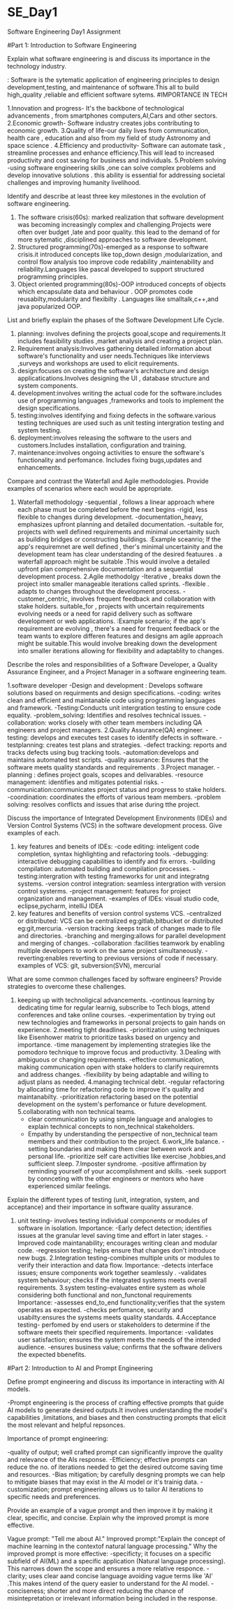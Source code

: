 # SE_Day1
Software Engineering Day1 Assignment

#Part 1: Introduction to Software Engineering

Explain what software engineering is and discuss its importance in the technology industry.

: Software is the sytematic application of engineering principles to design development,testing, and maintenance of software.This all to build high_quality ,reliable and efficient software sytems.
#IMPORTANCE IN TECH

1.Innovation and progress- It's the backbone of technological advancements , from smartphones computers,AI,Cars and other sectors.
2.Economic growth- Software industry creates jobs contributing to economic growth.
3.Quality of life-our daily lives from communication, health care , education and also from my field of study Astronomy and space science .
4.Efficiency and productivity- Software can automate task , streamline processes and enhance efficiency.This will lead to increased productivity and cost saving for business and individuals.
5.Problem solving -using software engineering skills ,one can solve complex problems and develop innovative solutions . this ability is essential for addressing societal challenges and improving humanity livelihood.



Identify and describe at least three key milestones in the evolution of software engineering.

1. The software crisis(60s): marked realization that software development was becoming increasingly complex and challenging.Projects were often over budget ,late and poor quality. this lead to the demand of for more sytematic ,disciplined approaches to software development.
2. Structured programming(70s)-emerged as a response to software crisis.it introduced concepts like top_down design ,modularization, and control flow analysis too improve code redability ,maintenability and reliability.Languages like pascal developed to support structured programming principles.
3. Object oriented programming(80s)-OOP introduced concepts of objects which encapsulate data and behaviour . OOP promotes code reusabilty,modularity and flexibilty . Languages like smalltalk,c++,and java popularized OOP.


List and briefly explain the phases of the Software Development Life Cycle.

1. planning: involves defining the projects gooal,scope and requirements.It includes feasibility studies ,market analysis and creating a project plan.
2. Requirement analysis:Involves gathering detailed information about software's functionality and user needs.Techniques like interviews ,surveys and workshops are used to elicit requirements.
3. design:focuses on creating the software's architecture and design applicatications.Involves designing the UI , database structure and system components.
4. development:involves writing the actual code for the software.includes use of programming languages ,frameworks and tools to implement the design specifications.
5. testing:involves identifying and fixing defects in the software.various testing techniques are used such as unit testing intergration testing and system testing.
6. deployment:involves releasing the software to the users and customers.Includes installation, configuration and training.
7. maintenance:involves ongoing activities to ensure the software's functionality and perfomance. Includes fixing bugs,updates and enhancements.


Compare and contrast the Waterfall and Agile methodologies. Provide examples of scenarios where each would be appropriate.

1. Waterfall methodology
   -sequential , follows a linear approach where each phase must be completed before the next begins
   -rigid, less flexible to changes during development.
   -documentation_heavy, emphasizes upfront planning and detailed documentation.
   -suitable for, projects with well defined requirements and minimal uncertainity such as building bridges or constructing buildings.
   :Example sceanrio; If the app's requiremnet are well defined , ther's minimal uncertainity and the development team has clear understanding of the desired featuures . a waterfall approach might be suitable .This would involve a detailed upfront plan comprehensive documentation and a sequential development process.
 2.Agile methodolgy
   -Iterative , breaks down the project into smaller manageable iterations called sprints.
   -flexible . adapts to changes throughout the development process.
   -customer_centric, involves frequent feedback and collaboration with stake holders.
   suitable_for , projects with uncertain requirements evolving needs or a need for rapid delivery  such as software development or web applications.
   :Example scenario; if the app's requirement are evolving , there's a need for frequent feedback or the team wants to explore differen features  and designs am agile approach might be suitable.This would involve breaking down the development into smaller iterations  allowing for flexibility and adaptablity to changes.  

Describe the roles and responsibilities of a Software Developer, a Quality Assurance Engineer, and a Project Manager in a software engineering team.

1.software developer
  -Design and development : Develops software solutions based on requirments and design specifications.
  -coding: writes clean and efficient and maintanable code using programming languages and framework.
  -Testing:Conducts unit intergration testing to ensure code equality.
  -problem_solving: Identifies and resolves technical issues.
  -collaboration: works closely with other team members including QA engineers and project managers.
2.Quality Assurance(QA) engineer.
  -testing: develops and executes test cases to identify defects in software.
  -testplanning: creates test plans and strategies.
  -defect tracking: reports and tracks defects using bug tracking tools.
  -automation:develops and maintains automated test  scripts.
  -quality assurance: Ensures that the software meets quality standards and requirements .
 3.Project manager.
  -planning : defines project goals, scopes and delivarables.
  -resource management: identifies and mitigates potential risks.
  -communication:communicates project status and progress to stake holders.
  -coordination:  coordinates the efforts of various team members.
  -problem solving: resolves conflicts and issues that arise during tthe project.
  
Discuss the importance of Integrated Development Environments (IDEs) and Version Control Systems (VCS) in the software development process. Give examples of each.

1. key features and beneits of IDEs:
    -code editing: inteligent code completion, syntax highlighting and refactoring tools.
   -debugging: interactive debugging capabilities to identify and fix errors.
   -building compilation: automated building and compilation processes.
   -testing:intergration with testing frameworks for unit and integratng systems.
   -version control integration: seamless intergration with version control systerms.
   -project management: features for project organization and management.
   -examples of IDEs: visual studio code, eclipse,pycharm, intelliJ IDEA
 2. key features and benefits of version control systems VCS.
     -centralized or distributed: VCS can be centralized eg:gitlab,bitbucket or distributed eg:git,mercuria.
    -version tracking :keeps track of changes made to file and directories.
    -branching and merging:allows for parallel development and merging of changes.
    -collaboration :facilities teamwork by enabling multiple developers to work on the same project simultaneously.
    -reverting:enables reverting to previous versions of code if necessary.
    examples of VCS: git, subversion(SVN), mercurial

What are some common challenges faced by software engineers? Provide strategies to overcome these challenges.

1. keeping up with technoligical advancements.
   -continous learning  by dedicating time for regular learnig, subscribe to Tech blogs, attend conferences and take online courses.
   -experimentation by trying out new technologies and frameworks in personal projects to gain hands on experience.
2.meeting tight deadlines.
  -prioritization using techniques like Eisenhower matrix to prioritize tasks based on urgency and importance.
   -time management by implementing strategies like the pomodoro technique to improve focus and productivity.
3.Dealing with ambiguous or changing requirements.
   -effective communication, making communication open with stake holders to clarify requiremnts and address changes.
   -flexibility by being adaptable and willing to adjust plans as needed.
4.managing technical debt.
    -regular refactoring by allocating time for refactoring code to improve it's quality and maintanabilty.
    -prioritization refactoring based on the potential development on the system's perfomance or future development.
5.collaborating with non technical teams.
     - clear communication by using simple language and analogies to explain technical concepts to non_technical  stakeholders.
     - Empathy by understanding the perspective of non_technical team members and their contribution to the project.
6.work_life balance.
     -setting boundaries and making them clear between work and personal life.
     -prioritize self care activities like exercise ,hobbies,and sufficient sleep.
7.Imposter syndrome.
     -positive affirmation by reminding yourself of your accomplishment and skills.
     -seek support by connceting with the other engineers or mentors who have experienced similar feelings.
                



Explain the different types of testing (unit, integration, system, and acceptance) and their importance in software quality assurance.

1. unit testing- involves testing individual components or modules of software in isolation.
   Importance:
   -Early defect detection; identifies issues at the granular level saving time and effort in later stages.
   -Improved code maintanability; encourages writing clean and modular code.
   -regression testing; helps ensure that changes don't introduce new bugs.
2.Integration testing-combines multiple units or modules to verify their interaction and data flow.
   Importance:
   -detects interface issues; ensure components work together seamlessly .
   -validates system behaviour; checks if the integrated systems meets overall requirements.
3.system testing-evaluates entire system as whole considering both functional and non_functonal requirements
   Importance:
   -assesses end_to_end functionality;verifies that the system operates as expected.
   -checks perfomance, security and usabilty:ensures the systems meets quality standards.
4.Acceptance testing- perfomed by end users or stakeholders to determine if the software meets their specified requirements.
   Importance:
   -validates user satisfaction; ensures the system meets the needs of the intended audience.
   -ensures business value; confirms that the software delivers the expected bbenefits.   
      
     


#Part 2: Introduction to AI and Prompt Engineering


Define prompt engineering and discuss its importance in interacting with AI models.

-Prompt engineering is the process of crafting effective prompts that guide AI models to generate desired outputs.It involves understanding the model's capabilities ,limitations, and biases and then constructing prompts that elicit the most relevant and helpful repsonces.

Importance of prompt engineering:

-quality of output; well crafted prompt can significantly improve the quality and relevance of the AIs response.
-Efficiency; effective prompts can reduce the no. of iterations needed to get the desired outcome  saving time and resources.
-Bias mitigation; by carefully desgning prompts we can help to mitigate biases that may exist in the AI model or it's trainig data.
-customization; prompt engineering allows us to tailor AI iterations to specific needs and preferences.



Provide an example of a vague prompt and then improve it by making it clear, specific, and concise. Explain why the improved prompt is more effective.

Vague prompt: "Tell me about AI."
Improved prompt:"Explain the concept of machine learning in the contextof natural language processing."
Why the improved prompt is more effective:
-specificty; it focuses on a specific subfield of AI(ML) and a specific application (Natural language processing). This narrows down the scope and ensures a more relative responce.
-clarity; uses clear aand concise language avoiding vague terms like 'AI' .This makes intend of the query easier to understand for the AI model.
-conciseness; shorter and more direct reducing the chance of misintepretation or irrelevant information being included in the response.
